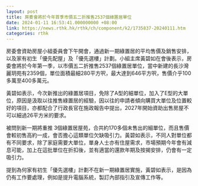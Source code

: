 ```yaml
---
layout: post
title: 房委會將於今年首季市價五二折推售2537個綠置居單位
date: 2024-01-11 16:53:41.000000000 +08:00
link: https://news.rthk.hk/rthk/ch/component/k2/1735837-20240111.htm
categories: rthk
---
```


房委會資助房屋小組委員會下午開會，通過新一期綠置居的平均售價及銷售安排，以及家有初生「優先配屋」及「優先選樓」計劃。小組主席黃碧如在會後表示，房委會將於今年第一季，以市價五二折推售2537個綠置居單位，當中新建的長沙灣麗玥苑有2359個，單位面積最細280平方呎，最大達到646平方呎，售價介乎100多萬至400多萬元。

黃碧如表示，今次新推出的綠置居項目，免除了A型的細單位，加入了E型的大單位，原因是汲取以往推售綠置居的經驗，因以往的申請者傾向購買大單位及位置較好的項目，亦都配合了行政長官在施政報告中提出，2027年開始資助出售房屋不可以細過26平方米的要求。

被問到新一期將重推 3個綠置居屋苑，合共約170多個未售出的細單位，而且售價會較初售高約一成，會否擔心這類單位欠缺吸引力。黃碧如表示，不同人對單位都有不同要求，除了家庭需要大單位，單身人士亦有住屋需求，市場預期今年會有減息可能，加上在這批單位在折扣後，並有適當的還款年期及按揭安排，仍會有一定吸引力。

提到為何家有初生「優先選樓」計劃不在新一期綠置居實施，黃碧如表示，是因為仍有工作要處理，例如是提升電腦系統，製訂內部指引及宣傳工作等。
